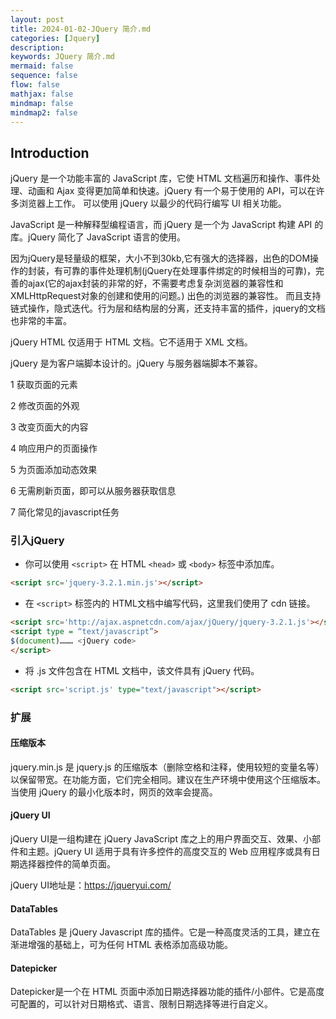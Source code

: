 ```yaml
---
layout: post
title: 2024-01-02-JQuery 简介.md
categories: [Jquery]
description: 
keywords: JQuery 简介.md
mermaid: false
sequence: false
flow: false
mathjax: false
mindmap: false
mindmap2: false
---
```

## Introduction

jQuery 是一个功能丰富的 JavaScript 库，它使 HTML 文档遍历和操作、事件处理、动画和 Ajax 变得更加简单和快速。jQuery 有一个易于使用的 API，可以在许多浏览器上工作。 可以使用 jQuery 以最少的代码行编写 UI 相关功能。

JavaScript 是一种解释型编程语言，而 jQuery 是一个为 JavaScript 构建 API 的库。jQuery 简化了 JavaScript 语言的使用。

因为jQuery是轻量级的框架，大小不到30kb,它有强大的选择器，出色的DOM操作的封装，有可靠的事件处理机制(jQuery在处理事件绑定的时候相当的可靠)，完善的ajax(它的ajax封装的非常的好，不需要考虑复杂浏览器的兼容性和XMLHttpRequest对象的创建和使用的问题。) 出色的浏览器的兼容性。 而且支持链式操作，隐式迭代。行为层和结构层的分离，还支持丰富的插件，jquery的文档也非常的丰富。

jQuery HTML 仅适用于 HTML 文档。它不适用于 XML 文档。

jQuery 是为客户端脚本设计的。jQuery 与服务器端脚本不兼容。



1 获取页面的元素

2 修改页面的外观

3 改变页面大的内容

4 响应用户的页面操作

5 为页面添加动态效果

6 无需刷新页面，即可以从服务器获取信息

7 简化常见的javascript任务



### 引入jQuery

- 你可以使用 `<script>` 在 HTML `<head>` 或 `<body>` 标签中添加库。

```html
<script src='jquery-3.2.1.min.js'></script>
```



- 在 `<script>` 标签内的 HTML文档中编写代码，这里我们使用了 cdn 链接。

```html
<script src='http://ajax.aspnetcdn.com/ajax/jQuery/jquery-3.2.1.js'></script>
<script type = “text/javascript”>
$(document)……… <jQuery code>
</script>
```



- 将 .js 文件包含在 HTML 文档中，该文件具有 jQuery 代码。

```html
<script src='script.js' type="text/javascript"></script>
```



### 扩展

#### 压缩版本

jquery.min.js 是 jquery.js 的压缩版本（删除空格和注释，使用较短的变量名等）以保留带宽。在功能方面，它们完全相同。建议在生产环境中使用这个压缩版本。当使用 jQuery 的最小化版本时，网页的效率会提高。



#### jQuery UI

jQuery UI是一组构建在 jQuery JavaScript 库之上的用户界面交互、效果、小部件和主题。jQuery UI 适用于具有许多控件的高度交互的 Web 应用程序或具有日期选择器控件的简单页面。

jQuery UI地址是：https://jqueryui.com/



#### DataTables

DataTables 是 jQuery Javascript 库的插件。它是一种高度灵活的工具，建立在渐进增强的基础上，可为任何 HTML 表格添加高级功能。



#### Datepicker

Datepicker是一个在 HTML 页面中添加日期选择器功能的插件/小部件。它是高度可配置的，可以针对日期格式、语言、限制日期选择等进行自定义。